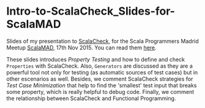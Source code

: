 # Intro-to-ScalaCheck_Slides-for-ScalaMAD
Slides of my presentation to [ScalaCheck](https://www.scalacheck.org/), for the Scala Programmers Madrid Meetup [ScalaMAD](http://www.meetup.com/Scala-Programming-Madrid/), 17th Nov 2015. You can read them [here](http://lrodero.github.io/Intro-to-ScalaCheck_Slides-for-ScalaMAD/).

These slides introduces *Property Testing* and how to define and check `Properties` with ScalaCheck. Also, `Generators` are discussed as they are a powerful tool not only for testing (as automatic sources of test cases) but in other escenarios as well. Besides, we comment ScalaCheck strategies for *Test Case Minimization* that help to find the 'smallest' test input that breaks some property, which is really helpful to debug code. Finally, we comment the relationship between ScalaCheck and Functional Programming.
